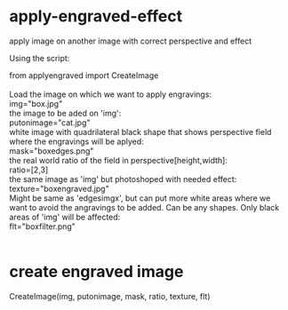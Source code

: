 # apply-engraved-effect
apply image on another image with correct perspective and effect

Using the script:

from applyengraved import CreateImage<br><br>
Load the image on which we want to apply engravings:<br>
img="box.jpg"              <br>
the image to be aded on 'img':<br>
putonimage="cat.jpg"<br>
white image with quadrilateral black shape that shows perspective field where the engravings will be aplyed:<br>
mask="boxedges.png"      <br>
the real world ratio of the field in perspective[height,width]:<br>
ratio=[2,3]                <br>
the same image as 'img' but photoshoped with needed effect:<br>
texture="boxengraved.jpg"   <br>
Might be same as 'edgesimgx', but can put more white areas where we want to avoid the angravings to be added. Can be any shapes. Only black areas of 'img' will be affected:<br>
flt="boxfilter.png"         <br><br>

# create engraved image<br>
CreateImage(img, putonimage, mask, ratio, texture, flt)
